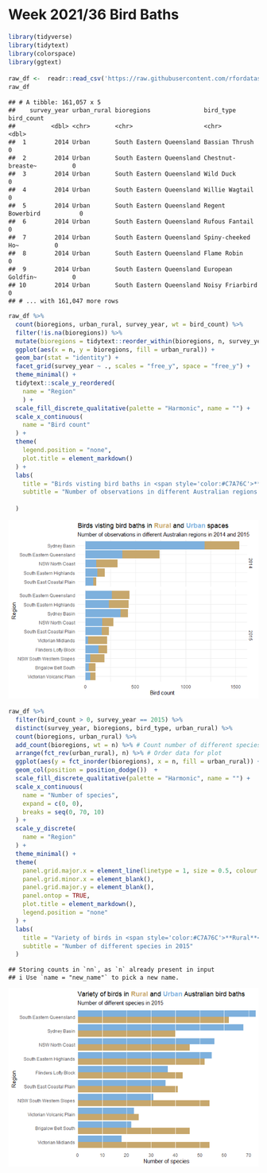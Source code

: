 Week 2021/36 Bird Baths
================

``` r
library(tidyverse)
library(tidytext)
library(colorspace)
library(ggtext)

raw_df <-  readr::read_csv('https://raw.githubusercontent.com/rfordatascience/tidytuesday/master/data/2021/2021-08-31/bird_baths.csv')
raw_df
```

    ## # A tibble: 161,057 x 5
    ##    survey_year urban_rural bioregions               bird_type         bird_count
    ##          <dbl> <chr>       <chr>                    <chr>                  <dbl>
    ##  1        2014 Urban       South Eastern Queensland Bassian Thrush             0
    ##  2        2014 Urban       South Eastern Queensland Chestnut-breaste~          0
    ##  3        2014 Urban       South Eastern Queensland Wild Duck                  0
    ##  4        2014 Urban       South Eastern Queensland Willie Wagtail             0
    ##  5        2014 Urban       South Eastern Queensland Regent Bowerbird           0
    ##  6        2014 Urban       South Eastern Queensland Rufous Fantail             0
    ##  7        2014 Urban       South Eastern Queensland Spiny-cheeked Ho~          0
    ##  8        2014 Urban       South Eastern Queensland Flame Robin                0
    ##  9        2014 Urban       South Eastern Queensland European Goldfin~          0
    ## 10        2014 Urban       South Eastern Queensland Noisy Friarbird            0
    ## # ... with 161,047 more rows

``` r
raw_df %>%
  count(bioregions, urban_rural, survey_year, wt = bird_count) %>%
  filter(!is.na(bioregions)) %>%
  mutate(bioregions = tidytext::reorder_within(bioregions, n, survey_year)) %>%
  ggplot(aes(x = n, y = bioregions, fill = urban_rural)) +
  geom_bar(stat = "identity") +
  facet_grid(survey_year ~ ., scales = "free_y", space = "free_y") +
  theme_minimal() +
  tidytext::scale_y_reordered(
    name = "Region"
    ) +
  scale_fill_discrete_qualitative(palette = "Harmonic", name = "") +
  scale_x_continuous(
    name = "Bird count"
  ) +
  theme(
    legend.position = "none",
    plot.title = element_markdown()
  ) +
  labs(
    title = "Birds visting bird baths in <span style='color:#C7A76C'>**Rural**</span> and <span style='color:#7DB0DD'>**Urban**</span> spaces",
    subtitle = "Number of observations in different Australian regions in 2014 and 2015"
    
  )
```

![](README_files/figure-gfm/unnamed-chunk-1-1.png)<!-- -->

``` r
raw_df %>%
  filter(bird_count > 0, survey_year == 2015) %>%
  distinct(survey_year, bioregions, bird_type, urban_rural) %>%
  count(bioregions, urban_rural) %>%
  add_count(bioregions, wt = n) %>% # Count number of different species
  arrange(fct_rev(urban_rural), n) %>% # Order data for plot
  ggplot(aes(y = fct_inorder(bioregions), x = n, fill = urban_rural)) +
  geom_col(position = position_dodge())  +
  scale_fill_discrete_qualitative(palette = "Harmonic", name = "") +
  scale_x_continuous(
    name = "Number of species",
    expand = c(0, 0),
    breaks = seq(0, 70, 10)
  ) +
  scale_y_discrete(
    name = "Region"
  ) +
  theme_minimal() +
  theme(
    panel.grid.major.x = element_line(linetype = 1, size = 0.5, colour = "#FFFFFF"),
    panel.grid.minor.x = element_blank(),
    panel.grid.major.y = element_blank(),
    panel.ontop = TRUE,
    plot.title = element_markdown(),
    legend.position = "none"
  ) +
  labs(
    title = "Variety of birds in <span style='color:#C7A76C'>**Rural**</span> and <span style='color:#7DB0DD'>**Urban**</span> Australian bird baths",
    subtitle = "Number of different species in 2015"
  )
```

    ## Storing counts in `nn`, as `n` already present in input
    ## i Use `name = "new_name"` to pick a new name.

![](README_files/figure-gfm/unnamed-chunk-2-1.png)<!-- -->
